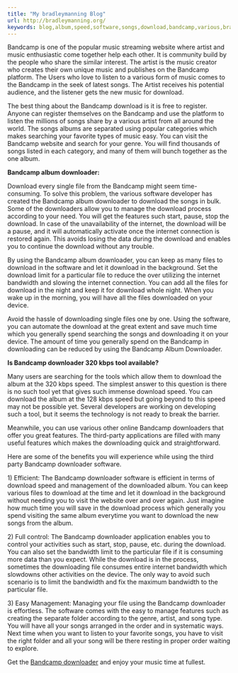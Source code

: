 ```yaml
---
title: "My bradleymanning Blog"
url: http://bradleymanning.org/
keywords: blog,album,speed,software,songs,download,bandcamp,various,bradleymanning,using,downloader,music
---
```

Bandcamp is one of the popular music streaming website where artist and music enthusiastic come together help each other. It is community build by the people who share the similar interest. The artist is the music creator who creates their own unique music and publishes on the Bandcamp platform. The Users who love to listen to a various form of music comes to the Bandcamp in the seek of latest songs. The Artist receives his potential audience, and the listener gets the new music for download.

The best thing about the Bandcamp download is it is free to register. Anyone can register themselves on the Bandcamp and use the platform to listen the millions of songs share by a various artist from all around the world. The songs albums are separated using popular categories which makes searching your favorite types of music easy. You can visit the Bandcamp website and search for your genre. You will find thousands of songs listed in each category, and many of them will bunch together as the one album.

**Bandcamp album downloader:**

Download every single file from the Bandcamp might seem time-consuming. To solve this problem, the various software developer has created the Bandcamp album downloader to download the songs in bulk. Some of the downloaders allow you to manage the download process according to your need. You will get the features such start, pause, stop the download. In case of the unavailability of the internet, the download will be a pause, and it will automatically activate once the internet connection is restored again. This avoids losing the data during the download and enables you to continue the download without any trouble.

By using the Bandcamp album downloader, you can keep as many files to download in the software and let it download in the background. Set the download limit for a particular file to reduce the over utilizing the internet bandwidth and slowing the internet connection. You can add all the files for download in the night and keep it for download whole night. When you wake up in the morning, you will have all the files downloaded on your device.

Avoid the hassle of downloading single files one by one. Using the software, you can automate the download at the great extent and save much time which you generally spend searching the songs and downloading it on your device. The amount of time you generally spend on the Bandcamp in downloading can be reduced by using the Bandcamp Album Downloader.

**Is Bandcamp downloader 320 kbps tool available?**

Many users are searching for the tools which allow them to download the album at the 320 kbps speed. The simplest answer to this question is there is no such tool yet that gives such immense download speed. You can download the album at the 128 kbps speed but going beyond to this speed may not be possible yet. Several developers are working on developing such a tool, but it seems the technology is not ready to break the barrier.

Meanwhile, you can use various other online Bandcamp downloaders that offer you great features. The third-party applications are filled with many useful features which makes the downloading quick and straightforward.

Here are some of the benefits you will experience while using the third party Bandcamp downloader software.

1\) Efficient: The Bandcamp downloader software is efficient in terms of download speed and management of the downloaded album. You can keep various files to download at the time and let it download in the background without needing you to visit the website over and over again. Just imagine how much time you will save in the download process which generally you spend visiting the same album everytime you want to download the new songs from the album.

2\) Full control: The Bandcamp downloader application enables you to control your activities such as start, stop, pause, etc. during the download. You can also set the bandwidth limit to the particular file if it is consuming more data than you expect. While the download is in the process, sometimes the downloading file consumes entire internet bandwidth which slowdowns other activities on the device. The only way to avoid such scenario is to limit the bandwidth and fix the maximum bandwidth to the particular file.

3\) Easy Management: Managing your file using the Bandcamp downloader is effortless. The software comes with the easy to manage features such as creating the separate folder according to the genre, artist, and song type. You will have all your songs arranged in the order and in systematic ways. Next time when you want to listen to your favorite songs, you have to visit the right folder and all your song will be there resting in proper order waiting to explore.

Get the [Bandcamp downloader](https://www.bandcampdownloader.com/) and enjoy your music time at fullest.
